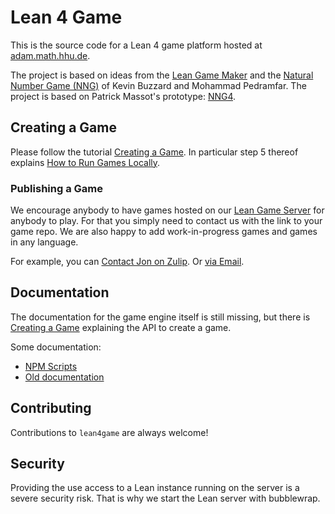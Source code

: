 # Lean 4 Game

This is the source code for a Lean 4 game platform hosted at [adam.math.hhu.de](https://adam.math.hhu.de).

The project is based on ideas from the [Lean Game Maker](https://github.com/mpedramfar/Lean-game-maker) and the [Natural Number Game
(NNG)](https://www.ma.imperial.ac.uk/~buzzard/xena/natural_number_game/)
of Kevin Buzzard and Mohammad Pedramfar.
The project is based on Patrick Massot's prototype: [NNG4](https://github.com/PatrickMassot/NNG4).

## Creating a Game

Please follow the tutorial [Creating a Game](doc/create_game.md).
In particular step 5 thereof explains [How to Run Games Locally](doc/running_locally.md).

### Publishing a Game

We encourage anybody to have games hosted on our [Lean Game Server](https://adam.math.hhu.de) for anybody to play. For that you simply need to contact us with the link to your game repo. We are also happy to add work-in-progress games and games in any language.

For example, you can [Contact Jon on Zulip](https://leanprover.zulipchat.com/#narrow/dm/385895-Jon-Eugster). Or [via Email](https://www.math.hhu.de/en/lehrstuehle-/-personen-/-ansprechpartner/innen/lehrstuehle-des-mathematischen-instituts/lehrstuhl-fuer-algebraische-geometrie/team/jon-eugster).

## Documentation

The documentation for the game engine itself is still missing, but there is [Creating a Game](doc/create_game.md) explaining the API to create a game.

Some documentation:

- [NPM Scripts](doc/npm_scripts.md)
- [Old documentation](doc/DOCUMENTATION.md)

## Contributing

Contributions to `lean4game` are always welcome!

## Security

Providing the use access to a Lean instance running on the server is a severe security risk. That is why we start the Lean server with bubblewrap.
